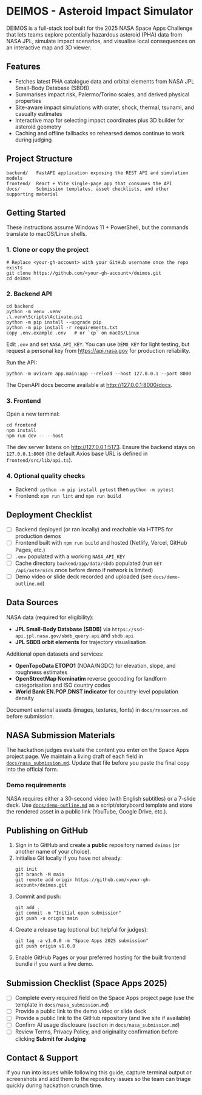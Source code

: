 # DEIMOS - Asteroid Impact Simulator

DEIMOS is a full-stack tool built for the 2025 NASA Space Apps Challenge that lets teams explore potentially hazardous asteroid (PHA) data from NASA JPL, simulate impact scenarios, and visualise local consequences on an interactive map and 3D viewer.

## Features
- Fetches latest PHA catalogue data and orbital elements from NASA JPL Small-Body Database (SBDB)
- Summarises impact risk, Palermo/Torino scales, and derived physical properties
- Site-aware impact simulations with crater, shock, thermal, tsunami, and casualty estimates
- Interactive map for selecting impact coordinates plus 3D builder for asteroid geometry
- Caching and offline fallbacks so rehearsed demos continue to work during judging

## Project Structure
```
backend/   FastAPI application exposing the REST API and simulation models
frontend/  React + Vite single-page app that consumes the API
docs/      Submission templates, asset checklists, and other supporting material
```

## Getting Started
These instructions assume Windows 11 + PowerShell, but the commands translate to macOS/Linux shells.

### 1. Clone or copy the project
```
# Replace <your-gh-account> with your GitHub username once the repo exists
git clone https://github.com/<your-gh-account>/deimos.git
cd deimos
```

### 2. Backend API
```
cd backend
python -m venv .venv
.\.venv\Scripts\Activate.ps1
python -m pip install --upgrade pip
python -m pip install -r requirements.txt
copy .env.example .env   # or `cp` on macOS/Linux
```
Edit `.env` and set `NASA_API_KEY`. You can use `DEMO_KEY` for light testing, but request a personal key from https://api.nasa.gov for production reliability.

Run the API:
```
python -m uvicorn app.main:app --reload --host 127.0.0.1 --port 8000
```
The OpenAPI docs become available at http://127.0.0.1:8000/docs.

### 3. Frontend
Open a new terminal:
```
cd frontend
npm install
npm run dev -- --host
```
The dev server listens on http://127.0.0.1:5173. Ensure the backend stays on `127.0.0.1:8000` (the default Axios base URL is defined in `frontend/src/lib/api.ts`).

### 4. Optional quality checks
- Backend: `python -m pip install pytest` then `python -m pytest`
- Frontend: `npm run lint` and `npm run build`

## Deployment Checklist
- [ ] Backend deployed (or ran locally) and reachable via HTTPS for production demos
- [ ] Frontend built with `npm run build` and hosted (Netlify, Vercel, GitHub Pages, etc.)
- [ ] `.env` populated with a working `NASA_API_KEY`
- [ ] Cache directory `backend/app/data/sbdb` populated (run `GET /api/asteroids` once before demo if network is limited)
- [ ] Demo video or slide deck recorded and uploaded (see `docs/demo-outline.md`)

## Data Sources
NASA data (required for eligibility):
- **JPL Small-Body Database (SBDB)** via `https://ssd-api.jpl.nasa.gov/sbdb_query.api` and `sbdb.api`
- **JPL SBDB orbit elements** for trajectory visualisation

Additional open datasets and services:
- **OpenTopoData ETOPO1** (NOAA/NGDC) for elevation, slope, and roughness estimates
- **OpenStreetMap Nominatim** reverse geocoding for landform categorisation and ISO country codes
- **World Bank EN.POP.DNST indicator** for country-level population density

Document external assets (images, textures, fonts) in `docs/resources.md` before submission.

## NASA Submission Materials
The hackathon judges evaluate the content you enter on the Space Apps project page. We maintain a living draft of each field in [`docs/nasa_submission.md`](docs/nasa_submission.md). Update that file before you paste the final copy into the official form.

### Demo requirements
NASA requires either a 30-second video (with English subtitles) or a 7-slide deck. Use [`docs/demo-outline.md`](docs/demo-outline.md) as a script/storyboard template and store the rendered asset in a public link (YouTube, Google Drive, etc.).

## Publishing on GitHub
1. Sign in to GitHub and create a **public** repository named `deimos` (or another name of your choice).
2. Initialise Git locally if you have not already:
   ```
   git init
   git branch -M main
   git remote add origin https://github.com/<your-gh-account>/deimos.git
   ```
3. Commit and push:
   ```
   git add .
   git commit -m "Initial open submission"
   git push -u origin main
   ```
4. Create a release tag (optional but helpful for judges):
   ```
   git tag -a v1.0.0 -m "Space Apps 2025 submission"
   git push origin v1.0.0
   ```
5. Enable GitHub Pages or your preferred hosting for the built frontend bundle if you want a live demo.

## Submission Checklist (Space Apps 2025)
- [ ] Complete every required field on the Space Apps project page (use the template in `docs/nasa_submission.md`)
- [ ] Provide a public link to the demo video or slide deck
- [ ] Provide a public link to the GitHub repository (and live site if available)
- [ ] Confirm AI usage disclosure (section in `docs/nasa_submission.md`)
- [ ] Review Terms, Privacy Policy, and originality confirmation before clicking **Submit for Judging**

## Contact & Support
If you run into issues while following this guide, capture terminal output or screenshots and add them to the repository issues so the team can triage quickly during hackathon crunch time.
